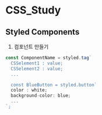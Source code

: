 # CSS_Study

## Styled Components
1. 컴포넌트 만들기
```javascript
const ComponentName = styled.tag`
  CSSelement1 : value;
  CSSelement2 : value;
  ...

  const BlueButton = styled.button`
  color : white;
  background-color: blue;
  ...
`;
```